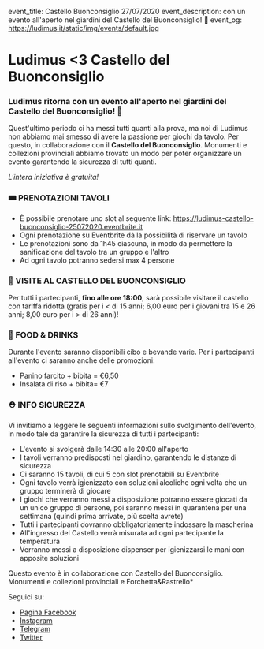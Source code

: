 event_title: Castello Buonconsiglio 27/07/2020
event_description: con un evento all'aperto nel giardini del Castello del Buonconsiglio! 🏰
event_og: https://ludimus.it/static/img/events/default.jpg

# Ludimus <3 Castello del Buonconsiglio

### **Ludimus** ritorna con un evento all'aperto nel giardini del Castello del Buonconsiglio! 🏰

Quest'ultimo periodo ci ha messi tutti quanti alla prova, ma noi di Ludimus non abbiamo mai smesso di avere la passione per giochi da tavolo. Per questo, in collaborazione con il **Castello del Buonconsiglio**. Monumenti e collezioni provinciali abbiamo trovato un modo per poter organizzare un evento garantendo la sicurezza di tutti quanti.

*L'intera iniziativa è gratuita!*

### 🎟 PRENOTAZIONI TAVOLI

- È possibile prenotare uno slot al seguente link: https://ludimus-castello-buonconsiglio-25072020.eventbrite.it
- Ogni prenotazione su Eventbrite dà la possibilità di riservare un tavolo
- Le prenotazioni sono da 1h45 ciascuna, in modo da permettere la sanificazione del tavolo tra un gruppo e l'altro
- Ad ogni tavolo potranno sedersi max 4 persone

### 🏰 VISITE AL CASTELLO DEL BUONCONSIGLIO

Per tutti i partecipanti, **fino alle ore 18:00**, sarà possibile visitare il castello con tariffa ridotta (gratis per i < di 15 anni; 6,00 euro per i giovani tra 15 e 26 anni; 8,00 euro per i > di 26 anni)!

### 🍔 FOOD & DRINKS

Durante l'evento saranno disponibili cibo e bevande varie. Per i partecipanti all'evento ci saranno anche delle promozioni:

- Panino farcito + bibita = €6,50
- Insalata di riso + bibita= €7

### ⛑ INFO SICUREZZA

Vi invitiamo a leggere le seguenti informazioni sullo svolgimento dell'evento, in modo tale da garantire la sicurezza di tutti i partecipanti:
- L'evento si svolgerà dalle 14:30 alle 20:00 all'aperto
- I tavoli verranno predisposti nel giardino, garantendo le distanze di sicurezza
- Ci saranno 15 tavoli, di cui 5 con slot prenotabili su Eventbrite
- Ogni tavolo verrà igienizzato con soluzioni alcoliche ogni volta che un gruppo terminerà di giocare 
- I giochi che verranno messi a disposizione potranno essere giocati da un unico gruppo di persone, poi saranno messi in quarantena per una settimana (quindi prima arrivate, più scelta avrete) 
- Tutti i partecipanti dovranno obbligatoriamente indossare la mascherina
- All'ingresso del Castello verrà misurata ad ogni partecipante la temperatura
- Verranno messi a disposizione dispenser per igienizzarsi le mani con apposite soluzioni

Questo evento è in collaborazione con Castello del Buonconsiglio. Monumenti e collezioni provinciali e Forchetta&Rastrello*

Seguici su:

- [Pagina Facebook](https://www.facebook.com/ludimus.it/)
- [Instagram](https://www.instagram.com/ludimus.it/)
- [Telegram](https://t.me/ludimus)
- [Twitter](https://twitter.com/ludimus_it)